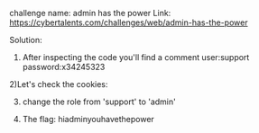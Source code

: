 challenge name: admin has the power
Link: https://cybertalents.com/challenges/web/admin-has-the-power

Solution:
1) After inspecting the code you'll find a comment 
user:support 
password:x34245323


2)Let's check the cookies:


3) change the role from 'support' to 'admin'


4) The flag: hiadminyouhavethepower
